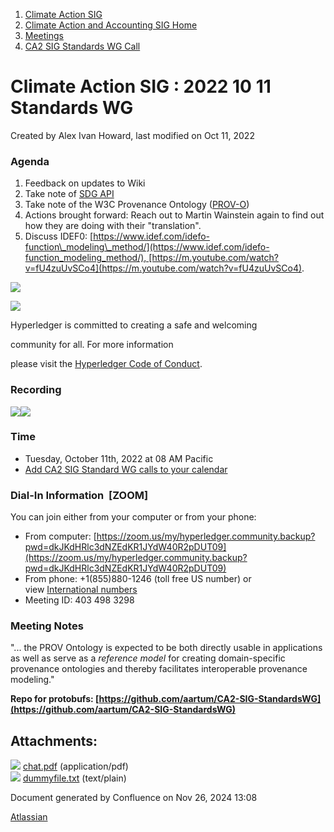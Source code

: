 1. [Climate Action SIG](index.html)
2. [Climate Action and Accounting SIG Home](Climate-Action-and-Accounting-SIG-Home_19005445.html)
3. [Meetings](Meetings_19005583.html)
4. [CA2 SIG Standards WG Call](CA2-SIG-Standards-WG-Call_19007176.html)

# Climate Action SIG : 2022 10 11 Standards WG

Created by Alex Ivan Howard, last modified on Oct 11, 2022

### Agenda

1. Feedback on updates to Wiki
2. Take note of [SDG API](https://unstats.un.org/SDGAPI/swagger/)
3. Take note of the W3C Provenance Ontology ([PROV-O](https://www.w3.org/TR/prov-o/))
4. Actions brought forward: Reach out to Martin Wainstein again to find out how they are doing with their "translation".
5. Discuss IDEF0: [https://www.idef.com/idefo-function\_modeling\_method/](https://www.idef.com/idefo-function_modeling_method/), [https://m.youtube.com/watch?v=fU4zuUvSCo4](https://m.youtube.com/watch?v=fU4zuUvSCo4).

![](https://wiki.hyperledger.org/download/attachments/29034696/Antitrustnotice.png?version=1&modificationDate=1581695654000&api=v2)

![](https://wiki.hyperledger.org/download/attachments/2392771/welcome.png?version=2&modificationDate=1572450107000&api=v2)

Hyperledger is committed to creating a safe and welcoming

community for all. For more information

please visit the [Hyperledger Code of Conduct](https://lf-hyperledger.atlassian.net/wiki/display/HYP/Hyperledger+Code+of+Conduct).

### Recording

![](plugins/servlet/confluence/placeholder/unknown-attachment)[![](attachments/thumbnails/19009748/19009762)](attachments/19009748/19009762.pdf)

### **Time**

- Tuesday, October 11th, 2022 at 08 AM Pacific
- [Add CA2 SIG Standard WG calls to your calendar](https://lists.hyperledger.org/g/climate-sig/ics/invite.ics?repeatid=36679)

### **Dial-In Information  \[ZOOM]**

You can join either from your computer or from your phone:

- From computer: [https://zoom.us/my/hyperledger.community.backup?pwd=dkJKdHRlc3dNZEdKR1JYdW40R2pDUT09](https://zoom.us/my/hyperledger.community.backup?pwd=dkJKdHRlc3dNZEdKR1JYdW40R2pDUT09)
- From phone: +1(855)880-1246 (toll free US number) or view [International numbers](https://zoom.us/u/bAaJoyznp)
- Meeting ID: 403 498 3298

### **Meeting Notes**

"... the PROV Ontology is expected to be both directly usable in applications as well as serve as a *reference model* for creating domain-specific provenance ontologies and thereby facilitates interoperable provenance modeling."

**Repo for protobufs: [https://github.com/aartum/CA2-SIG-StandardsWG](https://github.com/aartum/CA2-SIG-StandardsWG)**

## Attachments:

![](images/icons/bullet_blue.gif) [chat.pdf](attachments/19009748/19009762.pdf) (application/pdf)  
![](images/icons/bullet_blue.gif) [dummyfile.txt](attachments/19009748/19009761.txt) (text/plain)

Document generated by Confluence on Nov 26, 2024 13:08

[Atlassian](http://www.atlassian.com/)
